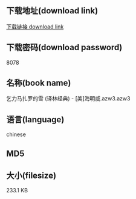 ## 下载地址(download link)
[下载链接 download link](https://voluble-croquembouche-d321dc.netlify.app/?s=%E4%B9%9E%E5%8A%9B%E9%A9%AC%E6%89%8E%E7%BD%97%E7%9A%84%E9%9B%AA+%28%E8%AF%91%E6%9E%97%E7%BB%8F%E5%85%B8%29+-+%5B%E7%BE%8E%5D%E6%B5%B7%E6%98%8E%E5%A8%81.azw3)

## 下载密码(download password)
8078

## 名称(book name)
乞力马扎罗的雪 (译林经典) - [美]海明威.azw3.azw3

## 语言(language)
chinese

## MD5


## 大小(filesize)
233.1 KB

